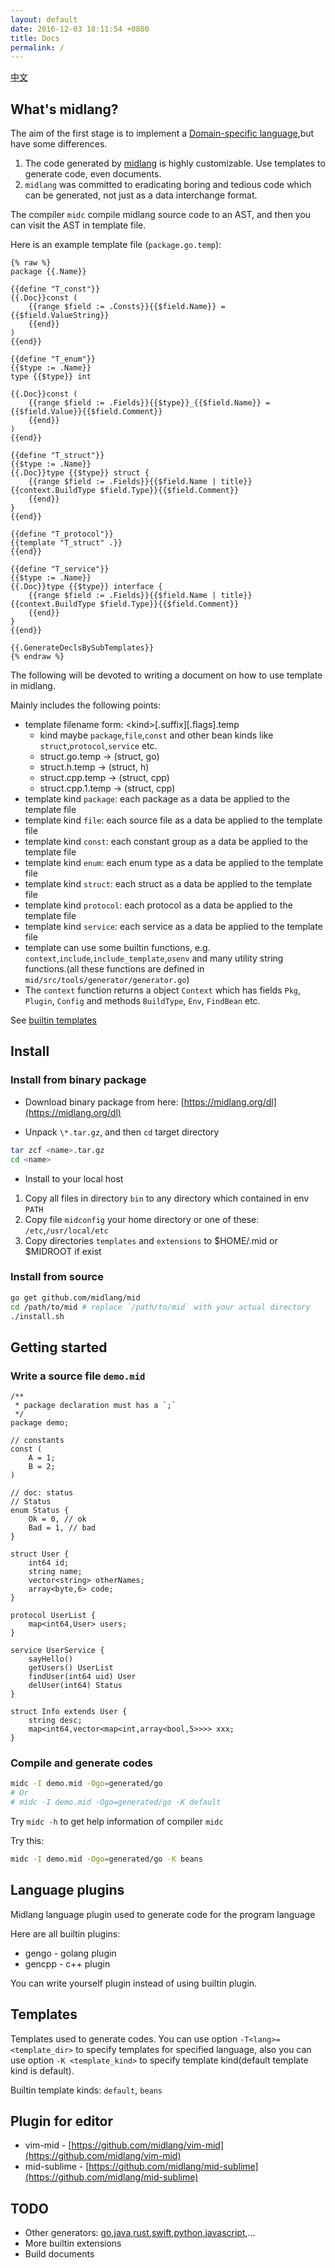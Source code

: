 ```yaml
---
layout: default
date: 2016-12-03 18:11:54 +0800
title: Docs
permalink: /
---
```


<a href="/cn" class="ui labeled icon mini button"><i class="hand point right icon"></i>中文</a>

## What's midlang?

The aim of the first stage is to implement a [Domain-specific language][dsl],but have some differences.

1. The code generated by [midlang][midlang-github] is highly customizable. Use templates to generate code, even documents.
2. `midlang` was committed to eradicating boring and tedious code which can be generated, not just as a data interchange format.

The compiler `midc` compile midlang source code to an AST, and then you can visit the AST in template file.

Here is an example template file (`package.go.temp`\):

```
{% raw %}
package {{.Name}}

{{define "T_const"}}
{{.Doc}}const (
	{{range $field := .Consts}}{{$field.Name}} = {{$field.ValueString}}
	{{end}}
)
{{end}}

{{define "T_enum"}}
{{$type := .Name}}
type {{$type}} int

{{.Doc}}const (
	{{range $field := .Fields}}{{$type}}_{{$field.Name}} = {{$field.Value}}{{$field.Comment}}
	{{end}}
)
{{end}}

{{define "T_struct"}}
{{$type := .Name}}
{{.Doc}}type {{$type}} struct {
	{{range $field := .Fields}}{{$field.Name | title}} {{context.BuildType $field.Type}}{{$field.Comment}}
	{{end}}
}
{{end}}

{{define "T_protocol"}}
{{template "T_struct" .}}
{{end}}

{{define "T_service"}}
{{$type := .Name}}
{{.Doc}}type {{$type}} interface {
	{{range $field := .Fields}}{{$field.Name | title}} {{context.BuildType $field.Type}}{{$field.Comment}}
	{{end}}
}
{{end}}

{{.GenerateDeclsBySubTemplates}}
{% endraw %}
```

The following will be devoted to writing a document on how to use template in midlang.

Mainly includes the following points:

- template filename form: \<kind\>\[.suffix\][.flags].temp
	- kind maybe `package`,`file`,`const` and other bean kinds like `struct`,`protocol`,`service` etc.
	- struct.go.temp -> (struct, go)
	- struct.h.temp -> (struct, h)
	- struct.cpp.temp -> (struct, cpp)
	- struct.cpp.1.temp -> (struct, cpp)
- template kind `package`: each package as a data be applied to the template file
- template kind `file`: each source file as a data be applied to the template file
- template kind `const`: each constant group as a data be applied to the template file
- template kind `enum`: each enum type as a data be applied to the template file
- template kind `struct`: each struct as a data be applied to the template file
- template kind `protocol`: each protocol as a data be applied to the template file
- template kind `service`: each service as a data be applied to the template file
- template can use some builtin functions, e.g. `context`,`include`,`include_template`,`osenv` and many utility string functions.(all these functions are defined in `mid/src/tools/generator/generator.go`\)
- The `context` function returns a object `Context` which has fields `Pkg`, `Plugin`, `Config` and methods `BuildType`, `Env`, `FindBean` etc.

See [builtin templates](https://github.com/midlang/mid/tree/master/templates)

## Install

### Install from binary package

- Download binary package from here: [https://midlang.org/dl](https://midlang.org/dl)

- Unpack `\*.tar.gz`, and then `cd` target directory

```sh
tar zcf <name>.tar.gz
cd <name>
```

- Install to your local host

1. Copy all files in directory `bin` to any directory which contained in env `PATH`
2. Copy file `midconfig` your home directory or one of these: `/etc`,`/usr/local/etc`
3. Copy directories `templates` and `extensions` to $HOME/.mid or $MIDROOT if exist

### Install from source

```sh
go get github.com/midlang/mid
cd /path/to/mid # replace `/path/to/mid` with your actual directory
./install.sh
```

## Getting started

### Write a source file `demo.mid`

```
/**
 * package declaration must has a `;`
 */
package demo;

// constants
const (
	A = 1;
	B = 2;
)

// doc: status
// Status
enum Status {
	Ok = 0, // ok
	Bad = 1, // bad
}

struct User {
	int64 id;
	string name;
	vector<string> otherNames;
	array<byte,6> code;
}

protocol UserList {
	map<int64,User> users;
}

service UserService {
	sayHello()
	getUsers() UserList
	findUser(int64 uid) User
	delUser(int64) Status
}

struct Info extends User {
	string desc;
	map<int64,vector<map<int,array<bool,5>>>> xxx;
}
```

### Compile and generate codes

```sh
midc -I demo.mid -Ogo=generated/go
# Or
# midc -I demo.mid -Ogo=generated/go -K default
```

Try `midc -h` to get help information of compiler `midc`

Try this:

```sh
midc -I demo.mid -Ogo=generated/go -K beans
```

## Language plugins

Midlang language plugin used to generate code for the program language

Here are all builtin plugins:

- gengo - golang plugin
- gencpp - c++ plugin

You can write yourself plugin instead of using builtin plugin.

## Templates

Templates used to generate codes. You can use option `-T<lang>=<template_dir>` to specify templates for specified language, also you can use option `-K <template_kind>` to specify template kind(default template kind is default).

Builtin template kinds: `default`, `beans`

## Plugin for editor

- vim-mid - [https://github.com/midlang/vim-mid](https://github.com/midlang/vim-mid)
- mid-sublime - [https://github.com/midlang/mid-sublime](https://github.com/midlang/mid-sublime)

## TODO

- Other generators: [go][go],[java][java],[rust][rust],[swift][swift],[python][python],[javascript][javascript],...
- More builtin extensions
- Build documents

[go]: https://golang.org/ "Go"
[java]: https://www.java.com/ "Java"
[rust]: https://www.rust-lang.org/ "Rust"
[swift]: https://developer.apple.com/swift/ "Swift"
[python]: https://www.python.org/ "Python"
[javascript]: https://www.javascript.com/ "Javascript"
[dsl]: https://en.wikipedia.org/wiki/Domain-specific_language "DSL"
[midlang-github]: https://github.com/midlang/mid "mid"
